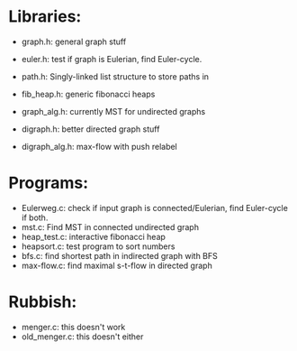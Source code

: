 # Libraries:
 * graph.h: general graph stuff
 * euler.h: test if graph is Eulerian, find Euler-cycle.
 * path.h: Singly-linked list structure to store paths in
 * fib\_heap.h: generic fibonacci heaps
 * graph\_alg.h: currently MST for undirected graphs

 * digraph.h: better directed graph stuff
 * digraph_alg.h: max-flow with push relabel

# Programs:
 * Eulerweg.c: check if input graph is connected/Eulerian, find Euler-cycle if both.
 * mst.c: Find MST in connected undirected graph
 * heap\_test.c: interactive fibonacci heap
 * heapsort.c: test program to sort numbers
 * bfs.c: find shortest path in indirected graph with BFS
 * max-flow.c: find maximal s-t-flow in directed graph

# Rubbish:
 * menger.c: this doesn't work
 * old_menger.c: this doesn't either
